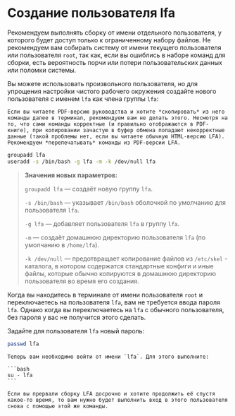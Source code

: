 # Создание пользователя lfa

Рекомендуем выполнять сборку от имени отдельного пользователя, у которого будет доступ только к ограниченному набору файлов. Не рекомендуем вам собирать систему от имени текущего пользователя или пользователя `root`, так как, если вы ошиблись в наборе команд для сборки, есть вероятность порчи или потери пользовательских данных или поломки системы.

Вы можете использовать произвольного пользователя, но для упрощения настройки чистого рабочего окружения создайте нового пользователя с именем `lfa` как члена группы `lfa`:

```admonish warning title="Внимание" collapsible=true
Если вы читаете PDF-версию руководства и хотите *скопировать* из него команды далее в терминал, рекомендуем вам не делать этого. Несмотря на то, что сами команды корректные (и правильно отображаются в PDF-книге), при копировании зачастую в буфер обмена попадают некорректные данные (такой проблемы нет, если вы читаете обычную HTML-версию LFA). Рекомендуем *перепечатывать* команды из PDF-версии LFA.
```

```bash
groupadd lfa
useradd -s /bin/bash -g lfa -m -k /dev/null lfa
```

> **Значения новых параметров:**
>
> `groupadd lfa` — создаёт новую группу `lfa`.
>
> `-s /bin/bash` — указывает `/bin/bash` оболочкой по умолчанию для пользователя `lfa`.
>
> `-g lfa` — добавляет пользователя `lfa` в группу `lfa`.
>
> `-m` — создаёт домашнюю директорию пользователя `lfa` (по умолчанию в `/home/lfa`).
> 
> `-k /dev/null` — предотвращает копирование файлов из `/etc/skel` - каталога, в котором содержатся стандартные конфиги и иные файлы, которые обычно копируются в домашнюю директорию пользователя во время его создания.

Когда вы находитесь в терминале от имени пользователя `root` и переключаетесь на пользователя `lfa`, вам не требуется ввода пароля `lfa`. Однако когда вы переключаетесь на `lfa` с обычного пользователя, без пароля у вас не получится этого сделать.

Задайте для пользователя `lfa` новый пароль:

```bash
passwd lfa
```

~~~admonish warning title="Внимание"
Теперь вам необходимо войти от имени `lfa`. Для этого выполните:

```bash
su - lfa
```

Если вы прервали сборку LFA досрочно и хотите продолжить её спустя какое-то время, то вам нужно будет выполнить вход в этого пользователя снова с помощью этой же команды.
~~~
